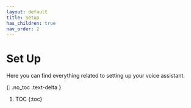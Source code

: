 ```yaml
---
layout: default
title: Setup
has_children: true
nav_order: 2
---
```


# Set Up

Here you can find everything related to setting up your voice assistant.

{: .no_toc .text-delta }

1. TOC
{:toc}